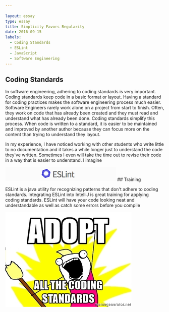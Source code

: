 ```yaml
---

layout: essay
type: essay
title: Simplicity Favors Regularity
date: 2016-09-15
labels:
  - Coding Standards
  - ESLint
  - JavaScript
  - Software Engineering
---
```

## Coding Standards
In software engineering, adhering to coding standards is very important. Coding standards keep code in a basic format or layout. Having a standard for coding practices makes the software engineering process much easier. Software Engineers rarely work alone on a project from start to finish. Often, they work on code that has already been created and they must read and understand what has already been done. Coding standards simplify this process. When code is written to a standard, it is easier to be maintained and improved by another author because they can focus more on the content than trying to understand they layout. 

In my experience, I have noticed working with other students who write little to no documentation and it takes a while longer just to understand the code they've written. Sometimes I even will take the time out to revise their code in a way that is easier to understand. I imagine

<img src="../images/eslint1.png">
## Training


ESLint is a java utility for recognizing patterns that don't adhere to coding standards. Integrating ESLint into IntelliJ is great training for applying coding standards. ESLint will have your code looking neat and understandable as well as catch some errors before you compile

<img src="../images/meme1.jpg">
